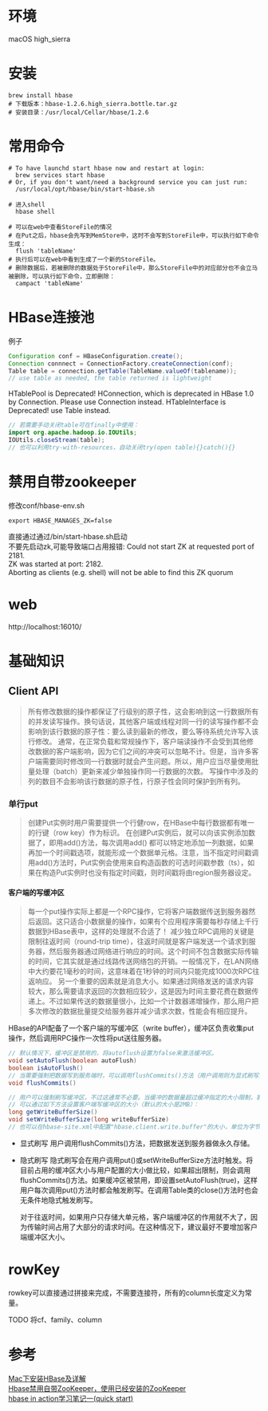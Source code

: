 # 环境
macOS high_sierra
# 安装
```shell
brew install hbase
# 下载版本：hbase-1.2.6.high_sierra.bottle.tar.gz
# 安装目录：/usr/local/Cellar/hbase/1.2.6
```

# 常用命令
```shell
# To have launchd start hbase now and restart at login:
  brew services start hbase
# Or, if you don't want/need a background service you can just run:
  /usr/local/opt/hbase/bin/start-hbase.sh
  
# 进入shell
  hbase shell
  
# 可以在web中查看StoreFile的情况
# 在Put之后，hbase会先写到MemStore中，这时不会写到StoreFile中，可以执行如下命令生成：
  flush 'tableName'
# 执行后可以在web中看到生成了一个新的StoreFile。
# 删除数据后，若被删除的数据处于StoreFile中，那么StoreFile中的对应部分也不会立马被删除，可以执行如下命令，立即删除：
  campact 'tableName'
```



# HBase连接池
例子
```java
Configuration conf = HBaseConfiguration.create();
Connection connnect = ConnectionFactory.createConnection(conf);
Table table = connection.getTable(TableName.valueOf(tablename));
// use table as needed, the table returned is lightweight

```
HTablePool is Deprecated! HConnection, which is deprecated in HBase 1.0 by Connection. Please use Connection instead.
HTableInterface is Deprecated! use Table instead.
```java
// 若需要手动关闭table可在finally中使用：
import org.apache.hadoop.io.IOUtils;
IOUtils.closeStream(table);
// 也可以利用try-with-resources，自动关闭try(open table){}catch(){}
```


# 禁用自带zookeeper
修改conf/hbase-env.sh
```shell
export HBASE_MANAGES_ZK=false
```
直接通过通过/bin/start-hbase.sh启动  
不要先启动zk,可能导致端口占用报错:
Could not start ZK at requested port of 2181.  
ZK was started at port: 2182.  
Aborting as clients (e.g. shell) will not be able to find this ZK quorum

# web
http://localhost:16010/


# 基础知识
## Client API
> 所有修改数据的操作都保证了行级别的原子性，这会影响到这一行数据所有的并发读写操作。换句话说，其他客户端或线程对同一行的读写操作都不会影响到该行数据的原子性：要么读到最新的修改，要么等待系统允许写入该行修改。
  通常，在正常负载和常规操作下，客户端读操作不会受到其他修改数据的客户端影响，因为它们之间的冲突可以忽略不计。但是，当许多客户端需要同时修改同一行数据时就会产生问题。所以，用户应当尽量使用批量处理（batch）更新来减少单独操作同一行数据的次数。
  写操作中涉及的列的数目不会影响该行数据的原子性，行原子性会同时保护到所有列。
  
  ### 单行put
  > 创建Put实例时用户需要提供一个行健row，在HBase中每行数据都有唯一的行键（row key）作为标识。
  在创建Put实例后，就可以向该实例添加数据了，即用add()方法，每次调用add() 都可以特定地添加一列数据，如果再加一个时间戳选项，就能形成一个数据单元格。注意，当不指定时间戳调用add()方法时，Put实例会使用来自构造函数的可选时间戳参数（ts），如果在构造Put实例时也没有指定时间戳，则时间戳将由region服务器设定。
  
  #### 客户端的写缓冲区
> 每一个put操作实际上都是一个RPC操作，它将客户端数据传送到服务器然后返回。这只适合小数据量的操作，如果有个应用程序需要每秒存储上千行数据到HBase表中，这样的处理就不合适了！
减少独立RPC调用的关键是限制往返时间（round-trip time），往返时间就是客户端发送一个请求到服务器，然后服务器通过网络进行响应的时间。这个时间不包含数据实际传输的时间，它其实就是通过线路传送网络包的开销。一般情况下，在LAN网络中大约要花1毫秒的时间，这意味着在1秒钟的时间内只能完成1000次RPC往返响应。
另一个重要的因素就是消息大小。如果通过网络发送的请求内容较大，那么需要请求返回的次数相应较少，这是因为时间主要花费在数据传递上。不过如果传送的数据量很小，比如一个计数器递增操作，那么用户把多次修改的数据批量提交给服务器并减少请求次数，性能会有相应提升。

HBase的API配备了一个客户端的写缓冲区（write buffer），缓冲区负责收集put操作，然后调用RPC操作一次性将put送往服务器。
```java
// 默认情况下，缓冲区是禁用的，将autoflush设置为false来激活缓冲区。
void setAutoFlush(boolean autoFlush)
boolean isAutoFlush()
// 当需要强制把数据写到服务端时，可以调用flushCommits()方法（用户调用则为显式刷写）
void flushCommits()

// 用户可以强制刷写缓冲区，不过这通常不必要。当缓冲的数据量超过缓冲指定的大小限制，客户端就会隐式地调用刷写命令。
// 可以通过如下方法设置客户端写缓冲区的大小（默认的大小是2MB）：
long getWriteBufferSize()
void setWriteBufferSize(long writeBufferSize)
// 也可以在hbase-site.xml中配置"hbase.client.write.buffer"的大小，单位为字节，默认值即2097152（字节，即2MB），用这种方式可以避免在每一个Table实例中设定缓冲区的麻烦。
```

- 显式刷写
    用户调用flushCommits()方法，把数据发送到服务器做永久存储。
- 隐式刷写
    隐式刷写会在用户调用put()或setWriteBufferSize方法时触发。将目前占用的缓冲区大小与用户配置的大小做比较，如果超出限制，则会调用flushCommits()方法。如果缓冲区被禁用，即设置setAutoFlush(true)，这样用户每次调用put()方法时都会触发刷写。在调用Table类的close()方法时也会无条件地隐式触发刷写。
  
  对于往返时间，如果用户只存储大单元格，客户端缓冲区的作用就不大了，因为传输时间占用了大部分的请求时间。在这种情况下，建议最好不要增加客户端缓冲区大小。
  

# rowKey
rowkey可以直接通过拼接来完成，不需要连接符，所有的column长度定义为常量。

TODO 
将cf、family、column


















# 参考
[Mac下安装HBase及详解](http://www.jianshu.com/p/510e1d599123)  
[Hbase禁用自带ZooKeeper，使用已经安装的ZooKeeper](http://www.aboutyun.com/thread-7451-1-1.html)  
[hbase in action学习笔记一(quick start)](http://san-yun.iteye.com/blog/1991107)  
